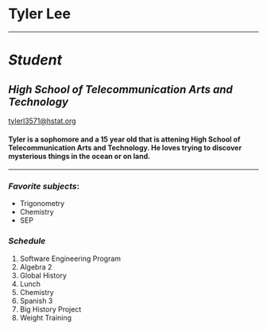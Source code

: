 # Tyler Lee
---
# _Student_
## *High School of Telecommunication Arts and Technology*

tylerl3571@hstat.org

#### Tyler is a sophomore and a 15 year old that is attening High School of Telecommunication Arts and Technology. He loves trying to discover mysterious things in the ocean or on land.
---
### _Favorite subjects_:
* Trigonometry
* Chemistry
* SEP

### _Schedule_
1. Software Engineering Program
2. Algebra 2
3. Global History
4. Lunch
5. Chemistry
6. Spanish 3
7. Big History Project
8. Weight Training
